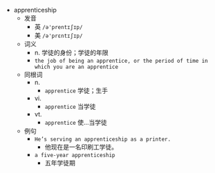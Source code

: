 - apprenticeship
  - 发音
    - 英 `/ə'prentɪʃɪp/`
    - 美 `/ə'prɛntɪʃɪp/`
  - 词义
    - n. 学徒的身份；学徒的年限
    - `the job of being an apprentice, or the period of time in which you are an apprentice`
  - 同根词
    - n.
      - `apprentice` 学徒；生手
    - vi.
      - `apprentice` 当学徒
    - vt.
      - `apprentice` 使…当学徒
  - 例句
    - `He’s serving an apprenticeship as a printer.`
      - 他现在是一名印刷工学徒。
    - `a five-year apprenticeship`
      - 五年学徒期

